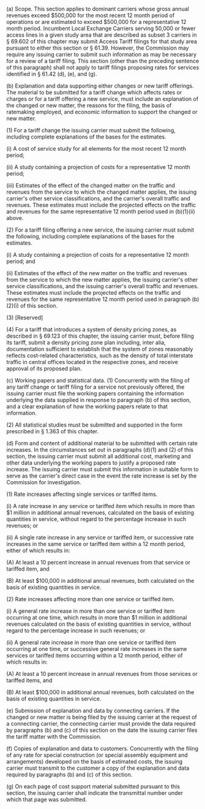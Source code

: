 (a) Scope. This section applies to dominant carriers whose gross annual revenues exceed $500,000 for the most recent 12 month period of operations or are estimated to exceed $500,000 for a representative 12 month period. Incumbent Local Exchange Carriers serving 50,000 or fewer access lines in a given study area that are described as subset 3 carriers in § 69.602 of this chapter may submit Access Tariff filings for that study area pursuant to either this section or § 61.39. However, the Commission may require any issuing carrier to submit such information as may be necessary for a review of a tariff filing. This section (other than the preceding sentence of this paragraph) shall not apply to tariff filings proposing rates for services identified in § 61.42 (d), (e), and (g).

(b) Explanation and data supporting either changes or new tariff offerings. The material to be submitted for a tariff change which affects rates or charges or for a tariff offering a new service, must include an explanation of the changed or new matter, the reasons for the filing, the basis of ratemaking employed, and economic information to support the changed or new matter.

(1) For a tariff change the issuing carrier must submit the following, including complete explanations of the bases for the estimates.

(i) A cost of service study for all elements for the most recent 12 month period;

(ii) A study containing a projection of costs for a representative 12 month period;
              

(iii) Estimates of the effect of the changed matter on the traffic and revenues from the service to which the changed matter applies, the issuing carrier's other service classifications, and the carrier's overall traffic and revenues. These estimates must include the projected effects on the traffic and revenues for the same representative 12 month period used in (b)(1)(ii) above.

(2) For a tariff filing offering a new service, the issuing carrier must submit the following, including complete explanations of the bases for the estimates.

(i) A study containing a projection of costs for a representative 12 month period; and

(ii) Estimates of the effect of the new matter on the traffic and revenues from the service to which the new matter applies, the issuing carrier's other service classifications, and the issuing carrier's overall traffic and revenues. These estimates must include the projected effects on the traffic and revenues for the same representative 12 month period used in paragraph (b)(2)(i) of this section.

(3) [Reserved]

(4) For a tariff that introduces a system of density pricing zones, as described in § 69.123 of this chapter, the issuing carrier must, before filing its tariff, submit a density pricing zone plan including, inter alia, documentation sufficient to establish that the system of zones reasonably reflects cost-related characteristics, such as the density of total interstate traffic in central offices located in the respective zones, and receive approval of its proposed plan.

(c) Working papers and statistical data. (1) Concurrently with the filing of any tariff change or tariff filing for a service not previously offered, the issuing carrier must file the working papers containing the information underlying the data supplied in response to paragraph (b) of this section, and a clear explanation of how the working papers relate to that information.

(2) All statistical studies must be submitted and supported in the form prescribed in § 1.363 of this chapter.

(d) Form and content of additional material to be submitted with certain rate increases. In the circumstances set out in paragraphs (d)(1) and (2) of this section, the issuing carrier must submit all additional cost, marketing and other data underlying the working papers to justify a proposed rate increase. The issuing carrier must submit this information in suitable form to serve as the carrier's direct case in the event the rate increase is set by the Commission for investigation.

(1) Rate increases affecting single services or tariffed items.

(i) A rate increase in any service or tariffed item which results in more than $1 million in additional annual revenues, calculated on the basis of existing quantities in service, without regard to the percentage increase in such revenues; or

(ii) A single rate increase in any service or tariffed item, or successive rate increases in the same service or tariffed item within a 12 month period, either of which results in:

(A) At least a 10 percent increase in annual revenues from that service or tariffed item, and

(B) At least $100,000 in additional annual revenues, both calculated on the basis of existing quantities in service.

(2) Rate increases affecting more than one service or tariffed item.

(i) A general rate increase in more than one service or tariffed item occurring at one time, which results in more than $1 million in additional revenues calculated on the basis of existing quantities in service, without regard to the percentage increase in such revenues; or

(ii) A general rate increase in more than one service or tariffed item occurring at one time, or successive general rate increases in the same services or tariffed items occurring within a 12 month period, either of which results in:

(A) At least a 10 percent increase in annual revenues from those services or tariffed items, and

(B) At least $100,000 in additional annual revenues, both calculated on the basis of existing quantities in service.

(e) Submission of explanation and data by connecting carriers. If the changed or new matter is being filed by the issuing carrier at the request of a connecting carrier, the connecting carrier must provide the data required by paragraphs (b) and (c) of this section on the date the issuing carrier files the tariff matter with the Commission.

(f) Copies of explanation and data to customers. Concurrently with the filing of any rate for special construction (or special assembly equipment and arrangements) developed on the basis of estimated costs, the issuing carrier must transmit to the customer a copy of the explanation and data required by paragraphs (b) and (c) of this section.

(g) On each page of cost support material submitted pursuant to this section, the issuing carrier shall indicate the transmittal number under which that page was submitted.

